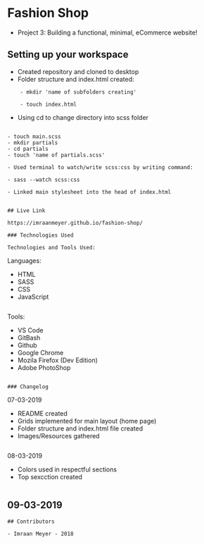 # Fashion Shop
- Project 3: Building a functional, minimal, eCommerce website!

## Setting up your workspace
- Created repository and cloned to desktop
- Folder structure and index.html created:

```
    - mkdir 'name of subfolders creating'
```
```
    - touch index.html
```
- Using cd to change directory into scss folder
```
```
    - touch main.scss
    - mkdir partials
    - cd partials
    - touch 'name of partials.scss'
```
- Used terminal to watch/write scss:css by writing command:
```
    - sass --watch scss:css
```
- Linked main stylesheet into the head of index.html


## Live Link

https://imraanmeyer.github.io/fashion-shop/

### Technologies Used

Technologies and Tools Used:

```
Languages:

- HTML
- SASS
- CSS
- JavaScript

```

```
Tools:

- VS Code
- GitBash
- Github
- Google Chrome
- Mozila Firefox (Dev Edition)
- Adobe PhotoShop

```

### Changelog

```
07-03-2019
- README created
- Grids implemented for main layout (home page)
- Folder structure and index.html file created
- Images/Resources gathered
```

```
08-03-2019
 - Colors used in respectful sections
 - Top sexcction created
```

```
09-03-2019
 -  
```
## Contributors

- Imraan Meyer - 2018
